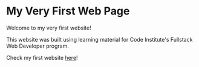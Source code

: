 # My Very First Web Page

Welcome to my very first website!

This website was built using learning material for Code Institute's Fullstack Web Developer program.

Check my first website [here](https://diogogoncalves65.github.io/my-first-website/)!

